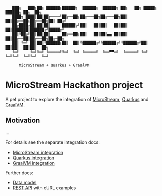 ```shell
   ███╗   ███╗██╗ ██████╗██████╗  ██████╗  ██████╗ ██╗   ██╗ █████╗ ██████╗ ██╗  ██╗
   ████╗ ████║██║██╔════╝██╔══██╗██╔═══██╗██╔═══██╗██║   ██║██╔══██╗██╔══██╗██║ ██╔╝
   ██╔████╔██║██║██║     ██████╔╝██║   ██║██║   ██║██║   ██║███████║██████╔╝█████╔╝
   ██║╚██╔╝██║██║██║     ██╔══██╗██║   ██║██║▄▄ ██║██║   ██║██╔══██║██╔══██╗██╔═██╗
   ██║ ╚═╝ ██║██║╚██████╗██║  ██║╚██████╔╝╚██████╔╝╚██████╔╝██║  ██║██║  ██║██║  ██╗
   ╚═╝     ╚═╝╚═╝ ╚═════╝╚═╝  ╚═╝ ╚═════╝  ╚══▀▀═╝  ╚═════╝ ╚═╝  ╚═╝╚═╝  ╚═╝╚═╝  ╚═╝

      MicroStream + Quarkus + GraalVM
```

# MicroStream Hackathon project

A pet project to explore the integration of [MicroStream](http://microstream.one),
[Quarkus](http://quarkus.io) and [GraalVM](http://www.graalvm.org).

## Motivation

...

For details see the separate integration docs:

- [MicroStream integration](docs/MICROSTREAM.md)
- [Quarkus integration](docs/QUARKUS.md)
- [GraalVM integration](docs/GRAALVM.md)

Further docs:

- [Data model](docs/MODEL.md)
- [REST API](docs/REST.md) with cURL examples
